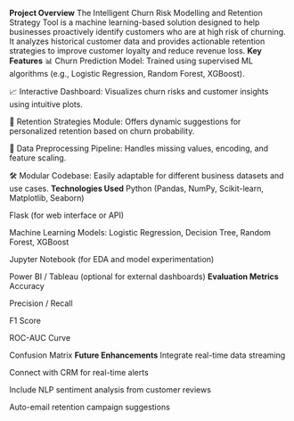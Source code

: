 **Project Overview**
The Intelligent Churn Risk Modelling and Retention Strategy Tool is a machine learning-based solution designed to help businesses proactively identify customers who are at high risk of churning. It analyzes historical customer data and provides actionable retention strategies to improve customer loyalty and reduce revenue loss.
**Key Features**
📊 Churn Prediction Model: Trained using supervised ML algorithms (e.g., Logistic Regression, Random Forest, XGBoost).

📈 Interactive Dashboard: Visualizes churn risks and customer insights using intuitive plots.

🧩 Retention Strategies Module: Offers dynamic suggestions for personalized retention based on churn probability.

🧹 Data Preprocessing Pipeline: Handles missing values, encoding, and feature scaling.

🛠️ Modular Codebase: Easily adaptable for different business datasets and use cases.
**Technologies Used**
Python (Pandas, NumPy, Scikit-learn, Matplotlib, Seaborn)

Flask (for web interface or API)

Machine Learning Models: Logistic Regression, Decision Tree, Random Forest, XGBoost

Jupyter Notebook (for EDA and model experimentation)

Power BI / Tableau (optional for external dashboards)
**Evaluation Metrics**
Accuracy

Precision / Recall

F1 Score

ROC-AUC Curve

Confusion Matrix
**Future Enhancements**
Integrate real-time data streaming

Connect with CRM for real-time alerts

Include NLP sentiment analysis from customer reviews

Auto-email retention campaign suggestions
